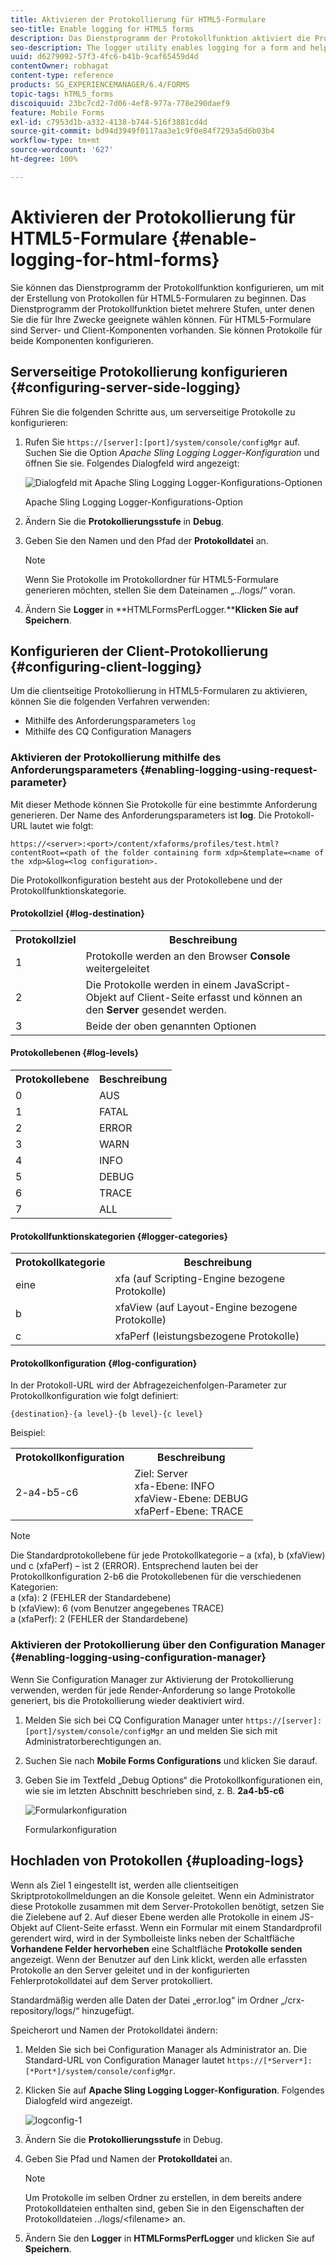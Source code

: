 ```yaml
---
title: Aktivieren der Protokollierung für HTML5-Formulare
seo-title: Enable logging for HTML5 forms
description: Das Dienstprogramm der Protokollfunktion aktiviert die Protokollierung von Formularen und hilft beim Debugging von Problemen mit Formularen.
seo-description: The logger utility enables logging for a form and helps you debug form-related issues.
uuid: d6279092-57f3-4fc6-b41b-9caf65459d4d
contentOwner: robhagat
content-type: reference
products: SG_EXPERIENCEMANAGER/6.4/FORMS
topic-tags: hTML5_forms
discoiquuid: 23bc7cd2-7d06-4ef8-977a-778e290daef9
feature: Mobile Forms
exl-id: c7953d1b-a332-4138-b744-516f3881cd4d
source-git-commit: bd94d3949f0117aa3e1c9f0e84f7293a5d6b03b4
workflow-type: tm+mt
source-wordcount: '627'
ht-degree: 100%

---
```


# Aktivieren der Protokollierung für HTML5-Formulare {#enable-logging-for-html-forms}

Sie können das Dienstprogramm der Protokollfunktion konfigurieren, um mit der Erstellung von Protokollen für HTML5-Formularen zu beginnen. Das Dienstprogramm der Protokollfunktion bietet mehrere Stufen, unter denen Sie die für Ihre Zwecke geeignete wählen können. Für HTML5-Formulare sind Server- und Client-Komponenten vorhanden. Sie können Protokolle für beide Komponenten konfigurieren.

## Serverseitige Protokollierung konfigurieren {#configuring-server-side-logging}

Führen Sie die folgenden Schritte aus, um serverseitige Protokolle zu konfigurieren:

1. Rufen Sie `https://[server]:[port]/system/console/configMgr` auf. Suchen Sie die Option *Apache Sling Logging Logger-Konfiguration* und öffnen Sie sie. Folgendes Dialogfeld wird angezeigt:

   ![ Dialogfeld mit Apache Sling Logging Logger-Konfigurations-Optionen](assets/logconfig.png)

   Apache Sling Logging Logger-Konfigurations-Option

1. Ändern Sie die **Protokollierungsstufe** in **Debug**.

1. Geben Sie den Namen und den Pfad der **Protokolldatei** an.

   >[!NOTE]
   >
   >Wenn Sie Protokolle im Protokollordner für HTML5-Formulare generieren möchten, stellen Sie dem Dateinamen „../logs/“ voran.

1. Ändern Sie **Logger** in **HTMLFormsPerfLogger.****Klicken Sie auf Speichern**.

## Konfigurieren der Client-Protokollierung {#configuring-client-logging}

Um die clientseitige Protokollierung in HTML5-Formularen zu aktivieren, können Sie die folgenden Verfahren verwenden:

* Mithilfe des Anforderungsparameters `log`
* Mithilfe des CQ Configuration Managers

### Aktivieren der Protokollierung mithilfe des Anforderungsparameters {#enabling-logging-using-request-parameter}

Mit dieser Methode können Sie Protokolle für eine bestimmte Anforderung generieren. Der Name des Anforderungsparameters ist **log**. Die Protokoll-URL lautet wie folgt:

`https://<server>:<port>/content/xfaforms/profiles/test.html?contentRoot=<path of the folder containing form xdp>&template=<name of the xdp>&log=<log configuration>.`

Die Protokollkonfiguration besteht aus der Protokollebene und der Protokollfunktionskategorie.

#### Protokollziel {#log-destination}

<table> 
 <tbody> 
  <tr> 
   <th><strong>Protokollziel</strong></th> 
   <th><strong>Beschreibung</strong></th> 
  </tr> 
  <tr> 
   <td>1</td> 
   <td>Protokolle werden an den Browser <strong>Console</strong> weitergeleitet</td> 
  </tr> 
  <tr> 
   <td>2</td> 
   <td>Die Protokolle werden in einem JavaScript-Objekt auf Client-Seite erfasst und können an den <strong>Server</strong> gesendet werden. </td> 
  </tr> 
  <tr> 
   <td>3</td> 
   <td>Beide der oben genannten Optionen<br /> </td> 
  </tr> 
 </tbody> 
</table>

#### Protokollebenen {#log-levels}

<table> 
 <tbody> 
  <tr> 
   <th>Protokollebene</th> 
   <th>Beschreibung</th> 
  </tr> 
  <tr> 
   <td>0</td> 
   <td>AUS<br type="_moz" /> </td> 
  </tr> 
  <tr> 
   <td>1</td> 
   <td>FATAL<br type="_moz" /> </td> 
  </tr> 
  <tr> 
   <td>2</td> 
   <td>ERROR<br type="_moz" /> </td> 
  </tr> 
  <tr> 
   <td>3</td> 
   <td>WARN<br type="_moz" /> </td> 
  </tr> 
  <tr> 
   <td>4</td> 
   <td>INFO<br type="_moz" /> </td> 
  </tr> 
  <tr> 
   <td>5</td> 
   <td>DEBUG<br type="_moz" /> </td> 
  </tr> 
  <tr> 
   <td>6</td> 
   <td>TRACE<br type="_moz" /> </td> 
  </tr> 
  <tr> 
   <td>7</td> 
   <td>ALL<br type="_moz" /> </td> 
  </tr> 
 </tbody> 
</table>

#### Protokollfunktionskategorien {#logger-categories}

<table> 
 <tbody> 
  <tr> 
   <th>Protokollkategorie</th> 
   <th>Beschreibung</th> 
  </tr> 
  <tr> 
   <td>eine</td> 
   <td>xfa (auf Scripting-Engine bezogene Protokolle)</td> 
  </tr> 
  <tr> 
   <td>b</td> 
   <td>xfaView (auf Layout-Engine bezogene Protokolle)<br type="_moz" /> </td> 
  </tr> 
  <tr> 
   <td>c</td> 
   <td>xfaPerf (leistungsbezogene Protokolle)<br type="_moz" /> </td> 
  </tr> 
 </tbody> 
</table>

#### Protokollkonfiguration {#log-configuration}

In der Protokoll-URL wird der Abfragezeichenfolgen-Parameter zur Protokollkonfiguration wie folgt definiert:

`{destination}-{a level}-{b level}-{c level}`

Beispiel:

<table> 
 <tbody> 
  <tr> 
   <th>Protokollkonfiguration</th> 
   <th>Beschreibung</th> 
  </tr> 
  <tr> 
   <td>2-a4-b5-c6<br type="_moz" /> </td> 
   <td>Ziel: Server<br /> xfa-Ebene: INFO<br /> xfaView-Ebene: DEBUG<br /> xfaPerf-Ebene: TRACE</td> 
  </tr> 
 </tbody> 
</table>

>[!NOTE]
>
>Die Standardprotokollebene für jede Protokollkategorie – a (xfa), b (xfaView) und c (xfaPerf) – ist 2 (ERROR). Entsprechend lauten bei der Protokollkonfiguration 2-b6 die Protokollebenen für die verschiedenen Kategorien:\
>a (xfa): 2 (FEHLER der Standardebene)\
>b (xfaView): 6 (vom Benutzer angegebenes TRACE)\
>a (xfaPerf): 2 (FEHLER der Standardebene)

### Aktivieren der Protokollierung über den Configuration Manager {#enabling-logging-using-configuration-manager}

Wenn Sie Configuration Manager zur Aktivierung der Protokollierung verwenden, werden für jede Render-Anforderung so lange Protokolle generiert, bis die Protokollierung wieder deaktiviert wird.

1. Melden Sie sich bei CQ Configuration Manager unter `https://[server]:[port]/system/console/configMgr` an und melden Sie sich mit Administratorberechtigungen an.
1. Suchen Sie nach **Mobile Forms Configurations** und klicken Sie darauf.
1. Geben Sie im Textfeld „Debug Options“ die Protokollkonfigurationen ein, wie sie im letzten Abschnitt beschrieben sind, z. B. **2a4-b5-c6**

   ![Formularkonfiguration](assets/forms_configuration.png)

   Formularkonfiguration

## Hochladen von Protokollen {#uploading-logs}

Wenn als Ziel 1 eingestellt ist, werden alle clientseitigen Skriptprotokollmeldungen an die Konsole geleitet. Wenn ein Administrator diese Protokolle zusammen mit dem Server-Protokollen benötigt, setzen Sie die Zielebene auf 2. Auf dieser Ebene werden alle Protokolle in einem JS-Objekt auf Client-Seite erfasst. Wenn ein Formular mit einem Standardprofil gerendert wird, wird in der Symbolleiste links neben der Schaltfläche **Vorhandene Felder hervorheben** eine Schaltfläche **Protokolle senden** angezeigt. Wenn der Benutzer auf den Link klickt, werden alle erfassten Protokolle an den Server geleitet und in der konfigurierten Fehlerprotokolldatei auf dem Server protokolliert.

Standardmäßig werden alle Daten der Datei „error.log“ im Ordner „/crx-repository/logs/“ hinzugefügt.

Speicherort und Namen der Protokolldatei ändern:

1. Melden Sie sich bei Configuration Manager als Administrator an. Die Standard-URL von Configuration Manager lautet `https://[*Server*]:[*Port*]/system/console/configMgr`.
1. Klicken Sie auf **Apache Sling Logging Logger-Konfiguration**. Folgendes Dialogfeld wird angezeigt.

   ![logconfig-1](assets/logconfig-1.png)

1. Ändern Sie die **Protokollierungsstufe** in Debug.

1. Geben Sie Pfad und Namen der **Protokolldatei** an.

   >[!NOTE]
   >
   >Um Protokolle im selben Ordner zu erstellen, in dem bereits andere Protokolldateien enthalten sind, geben Sie in den Eigenschaften der Protokolldateien ../logs/&lt;filename> an.

1. Ändern Sie den **Logger** in **HTMLFormsPerfLogger** und klicken Sie auf **Speichern**.
